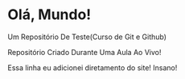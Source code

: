 # Olá, Mundo!
 Um Repositório De Teste(Curso de Git e Github)

 Repositório Criado Durante Uma Aula Ao Vivo!

Essa linha eu adicionei diretamento do site! Insano!
